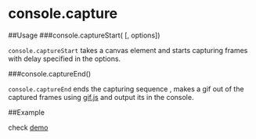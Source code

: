 console.capture
===============

##Usage
###console.captureStart(<canvas> [, options])

```console.captureStart``` takes a canvas element and starts capturing frames with delay specified in the options.

###console.captureEnd()

```console.captureEnd``` ends the capturing sequence , makes a gif out of the captured frames using [gif.js](https://github.com/jnordberg/gif.js) and output its in the console.

##Example

check [demo](http://deepak1556.github.io/console.capture)

